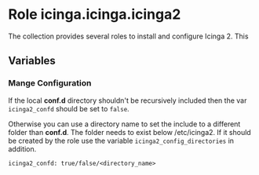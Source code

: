 # Role icinga.icinga.icinga2

The collection provides several roles to install and configure Icinga 2. This

## Variables

### Mange Configuration

If the local **conf.d** directory shouldn't be recursively included then the
var `icinga2_confd` should be set to `false`.

Otherwise you can use a directory name to set the include to a different folder
than **conf.d**. The folder needs to exist below /etc/icinga2. If it should be created by the role use the variable `icinga2_config_directories` in addition.



```
icinga2_confd: true/false/<directory_name>

```
